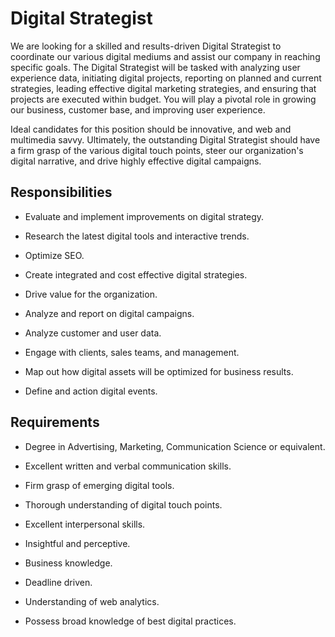 # Digital Strategist

We are looking for a skilled and results-driven Digital Strategist to coordinate our various digital mediums and assist our company in reaching specific goals. The Digital Strategist will be tasked with analyzing user experience data, initiating digital projects, reporting on planned and current strategies, leading effective digital marketing strategies, and ensuring that projects are executed within budget. You will play a pivotal role in growing our business, customer base, and improving user experience.

Ideal candidates for this position should be innovative, and web and multimedia savvy. Ultimately, the outstanding Digital Strategist should have a firm grasp of the various digital touch points, steer our organization's digital narrative, and drive highly effective digital campaigns.

## Responsibilities

* Evaluate and implement improvements on digital strategy.

* Research the latest digital tools and interactive trends.

* Optimize SEO.

* Create integrated and cost effective digital strategies.

* Drive value for the organization.

* Analyze and report on digital campaigns.

* Analyze customer and user data.

* Engage with clients, sales teams, and management.

* Map out how digital assets will be optimized for business results.

* Define and action digital events.

## Requirements

* Degree in Advertising, Marketing, Communication Science or equivalent.

* Excellent written and verbal communication skills.

* Firm grasp of emerging digital tools.

* Thorough understanding of digital touch points.

* Excellent interpersonal skills.

* Insightful and perceptive.

* Business knowledge.

* Deadline driven.

* Understanding of web analytics.

* Possess broad knowledge of best digital practices.

